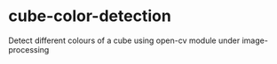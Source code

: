 # cube-color-detection
Detect different colours of a cube using  open-cv module under image-processing
